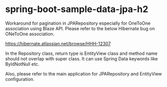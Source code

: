 # spring-boot-sample-data-jpa-h2
Workaround for pagination in JPARepository especially for OneToOne association using Blaze API. Please refer to the below Hibernate bug on ONeToOne association.

https://hibernate.atlassian.net/browse/HHH-12307


In the Repository class, return type is EntityView class and method name should not overlap with super class. It can use Spring Data keywords like ByIdNotNull etc.

Also, please refer to the main application for JPARepository and EntityView configuration.





